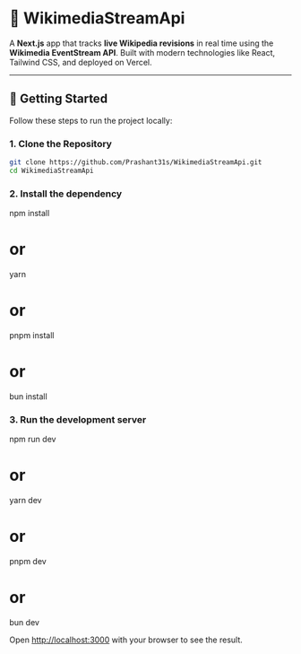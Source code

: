 # 📡 WikimediaStreamApi

A **Next.js** app that tracks **live Wikipedia revisions** in real time using the **Wikimedia EventStream API**. Built with modern technologies like React, Tailwind CSS, and deployed on Vercel.

---

## 🚀 Getting Started

Follow these steps to run the project locally:

### 1. Clone the Repository

```bash
git clone https://github.com/Prashant31s/WikimediaStreamApi.git
cd WikimediaStreamApi

```
### 2. Install the dependency
npm install
# or
yarn
# or
pnpm install
# or
bun install

### 3. Run the development server
npm run dev
# or
yarn dev
# or
pnpm dev
# or
bun dev

Open [http://localhost:3000](http://localhost:3000) with your browser to see the result.
